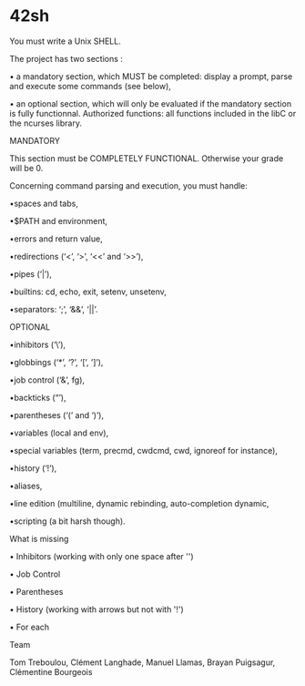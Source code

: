 # 42sh

You must write a Unix SHELL.

The project has two sections :

• a mandatory section, which MUST be completed: display a prompt, parse and execute some commands (see below),

• an optional section, which will only be evaluated if the mandatory section is fully functionnal.
Authorized functions: all functions included in the libC or the ncurses library.




  MANDATORY




This section must be COMPLETELY FUNCTIONAL. Otherwise your grade will be 0.

Concerning command parsing and execution, you must handle:

•spaces and tabs,

•$PATH and environment,

•errors and return value,

•redirections (‘<’, ‘>’, ‘<<’ and ‘>>’),

•pipes (‘|’),

•builtins: cd, echo, exit, setenv, unsetenv,

•separators: ‘;’, ‘&&’, ‘||’.




  OPTIONAL




•inhibitors (‘\’),

•globbings (‘*’, ‘?’, ‘[’, ’]’),

•job control (‘&’, fg),

•backticks (“’),

•parentheses (‘(’ and ‘)’),

•variables (local and env),

•special variables (term, precmd, cwdcmd, cwd, ignoreof for instance),

•history (‘!’),

•aliases,

•line edition (multiline, dynamic rebinding, auto-completion dynamic,

•scripting (a bit harsh though).




What is missing




• Inhibitors (working with only one space after '')

• Job Control

• Parentheses

• History (working with arrows but not with '!')

• For each


Team

Tom Treboulou, Clément Langhade, Manuel Llamas, Brayan Puigsagur, Clémentine Bourgeois
